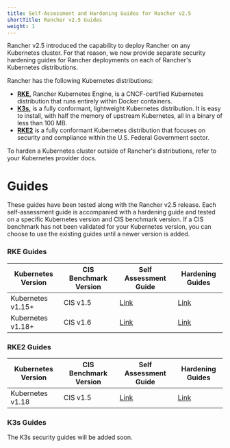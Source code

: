 ```yaml
---
title: Self-Assessment and Hardening Guides for Rancher v2.5
shortTitle: Rancher v2.5 Guides
weight: 1
---
```


Rancher v2.5 introduced the capability to deploy Rancher on any Kubernetes cluster. For that reason, we now provide separate security hardening guides for Rancher deployments on each of Rancher's Kubernetes distributions.

Rancher has the following Kubernetes distributions:

- [**RKE,**]({{<baseurl>}}/rke/latest/en/) Rancher Kubernetes Engine, is a CNCF-certified Kubernetes distribution that runs entirely within Docker containers. 
- [**K3s,**]({{<baseurl>}}/k3s/latest/en/) is a fully conformant, lightweight Kubernetes distribution. It is easy to install, with half the memory of upstream Kubernetes, all in a binary of less than 100 MB.
- [**RKE2**](https://docs.rke2.io/) is a fully conformant Kubernetes distribution that focuses on security and compliance within the U.S. Federal Government sector.

To harden a Kubernetes cluster outside of Rancher's distributions, refer to your Kubernetes provider docs.

# Guides

These guides have been tested along with the Rancher v2.5 release. Each self-assessment guide is accompanied with a hardening guide and tested on a specific Kubernetes version and CIS benchmark version. If a CIS benchmark has not been validated for your Kubernetes version, you can choose to use the existing guides until a newer version is added.

### RKE Guides

Kubernetes Version | CIS Benchmark Version | Self Assessment Guide | Hardening Guides
---|---|---|---
Kubernetes v1.15+ | CIS v1.5 | [Link](./1.5-benchmark-2.5) | [Link](./1.5-hardening-2.5)
Kubernetes v1.18+ | CIS v1.6 | [Link](./1.6-benchmark-2.5) | [Link](./1.6-hardening-2.5)

### RKE2 Guides

Kubernetes Version | CIS Benchmark Version | Self Assessment Guide | Hardening Guides
---|---|---|---
Kubernetes v1.18 | CIS v1.5 | [Link](https://docs.rke2.io/security/cis_self_assessment/) | [Link](https://docs.rke2.io/security/hardening_guide/)

### K3s Guides

The K3s security guides will be added soon.

